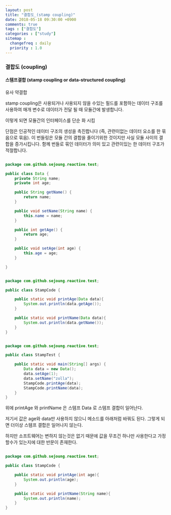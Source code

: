 ```yaml
---
layout: post
title: "결합도_(stamp coupling)"
date: 2018-05-18 09:30:00 +0900
comments: true
tags : ["결합도"]
categories : ["study"]
sitemap :
  changefreq : daily
  priority : 1.0
---
```


### 결합도 (coupling)

#### 스템프결합 (stamp coupling or data-structured coupling)
 
유사 약결합

stamp coupling은 사용되거나 사용되지 않을 수있는 필드를 포함하는 데이터 구조를 사용하여 매개 변수로 데이터가 전달 될 때 모듈간에 발생합니다.  

이렇게 되면 모듈간의 인터페이스를 단순 화 시킴

단점은 인공적인 데이터 구조의 생성을 촉진합니다 (즉, 관련이없는 데이터 요소를 한 묶음으로 묶음).
이 번들링은 모듈 간의 결합을 줄이기위한 것이지만 사실 모듈 사이의 결합을 증가시킵니다. 함께 번들로 묶인 데이터가 의미 있고 관련이있는 한 데이터 구조가 적절합니다.


```java

package com.github.sejoung.reactive.test;

public class Data {
    private String name;
    private int age;

    public String getName() {
        return name;
    }

    public void setName(String name) {
        this.name = name;
    }

    public int getAge() {
        return age;
    }

    public void setAge(int age) {
        this.age = age;
    }

}


```

```java

package com.github.sejoung.reactive.test;

public class StampCode {

    public static void printAge(Data data){
        System.out.println(data.getAge());
    }

    public static void printName(Data data){
        System.out.println(data.getName());
    }
}

```

```java

package com.github.sejoung.reactive.test;

public class StampTest {

    public static void main(String[] args) {
        Data data = new Data();
        data.setAge(1);
        data.setName("zolla");
        StampCode.printAge(data);
        StampCode.printName(data);
    }
}


```

위에 printAge 와 printName 은 스템프 Data 로  스템프 결합이 일어난다.

저기서 값은 age와 data만 사용하지 않으니 메소드를 아래처럼 바꿔도 된다. 그렇게 되면 더이상 스템프 결합은 일어나지 않는다.

하지만 소프트웨어는 변하지 않는것은 없기 때문에 값을 무조건 하나만 사용한다고 가정할수가 있는지에 대한 반문이 존재한다.


```java

package com.github.sejoung.reactive.test;

public class StampCode {

    public static void printAge(int age){
        System.out.println(age);
    }

    public static void printName(String name){
        System.out.println(name);
    }
}

```